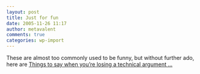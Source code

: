 ```yaml
---
layout: post
title: Just for fun
date: 2005-11-26 11:17
author: metavalent
comments: true
categories: wp-import
---
```

These are almost too commonly used to be funny, but without further ado, here are <a href="https://thefuckingshit.org/?p=41">Things to say when you’re losing a technical argument ...</a> 

